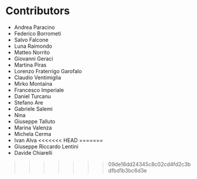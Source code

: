 # Contributors

- Andrea Paracino
- Federico Borrometi
- Salvo Falcone
- Luna Raimondo
- Matteo Norrito
- Giovanni Geraci
- Martina Piras
- Lorenzo Fraterrigo Garofalo
- Claudio Ventimiglia
- Mirko Montaina
- Francesco Imperiale
- Daniel Turcanu
- Stefano Are
- Gabriele Salemi
- Nina
- Giuseppe Talluto
- Marina Valenza
- Michela Cerma
- Ivan Alva
<<<<<<< HEAD
=======
- Giuseppe Riccardo Lentini
- Davide Chiarelli
>>>>>>> 09de18dd24345c8c02cd4fd2c3bdfbd1b3bc6d3e

